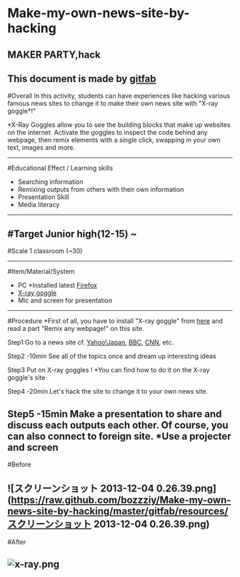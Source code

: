 # Make-my-own-news-site-by-hacking
## MAKER PARTY,hack
This document is made by [gitfab](http://gitfab.org)
---
#Overall
In this activity, students can have experiences like hacking various famous news sites to change it to make their own news site with "X-ray goggle*!"

*X-Ray Goggles allow you to see the building blocks that make up websites on the internet. Activate the goggles to inspect the code behind any webpage, then remix elements with a single click, swapping in your own text, images and more.

---
#Educational Effect / Learning skills
* Searching information
* Remixing outputs from others with their own information 
* Presentation Skill
* Media literacy

---
#Target
Junior high(12-15) ~
---
#Scale
1 classroom (~30)

---
#Item/Material/System
* PC *Installed latest [Firefox](http://www.mozilla.org/en-US/firefox/)
* [X-ray goggle](https://goggles.webmaker.org/en-US)
* Mic and screen for presentation
---
#Procedure
*First of all, you have to install "X-ray goggle" from [here](https://goggles.webmaker.org/en-US) and read a part "Remix any webpage!" on this site.



Step1
Go to a news site
cf. [Yahoo!Japan](http://www.yahoo.co.jp/), [BBC](http://www.bbc.co.uk/), [CNN](http://www.cnn.co.jp/), etc.


Step2  -10min
See all of the topics once and dream up interesting ideas


Step3
Put on X-ray goggles !
*You can find how to do it on the X-ray goggle's site

Step4  -20min
Let's hack the site to change it to your own news site.

Step5  -15min
Make a presentation to share and discuss each outputs each other.
Of course, you can also connect to foreign site.
*Use a projecter and screen
---
#Before

![スクリーンショット 2013-12-04 0.26.39.png](https://raw.github.com/bozzziy/Make-my-own-news-site-by-hacking/master/gitfab/resources/スクリーンショット 2013-12-04 0.26.39.png)
---
#After


![x-ray.png](https://raw.github.com/bozzziy/Make-my-own-news-site-by-hacking/master/gitfab/resources/x-ray.png)
---
